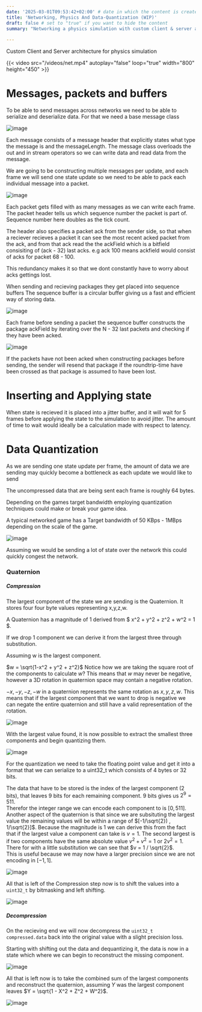 ```yaml
---
date: '2025-03-01T09:53:42+02:00' # date in which the content is created - defaults to "today"
title: 'Networking, Physics And Data-Quantization (WIP)'
draft: false # set to "true" if you want to hide the content 
summary: "Networking a physics simulation with custom client & server and compression techniques"
    
---
```

Custom Client and Server architecture for physics simulation

{{< video src="/videos/net.mp4" autoplay="false" loop="true" width="800" height="450" >}}  


 # Messages, packets and buffers
To be able to send messages across networks we need to be able to serialize and deserialize data.
For that we need a base message class
 
 ![image](images/network/NetMessage.jpg)


 Each message consists of a message header that explicitly states what type the message is and the messageLength.
 The message class overloads the out and in stream operators so we can write data and read data from the message.

 We are going to be constructing multiple messages per update, and each frame we will send one state update so we need to be able to pack each individual message into a packet.
 
 ![image](images/network/packet.png)
  

Each packet gets filled with as many messages as we can write each frame.
The packet header tells us which sequence number the packet is part of.
Sequence number here doubles as the tick count.

The header also specifies a packet ack from the sender side, so that when a reciever recieves a packet it can see the most recent acked packet from the ack, and from that ack read the the ackField which is a bitfield consisiting of (ack - 32) last acks. e.g ack 100 means ackfield would consist of acks for packet 68 - 100.

This redundancy makes it so that we dont constantly have to worry about acks gettings lost.

When sending and recieving packages they get placed into sequence buffers 
The sequence buffer is a circular buffer giving us a fast and efficient way of storing data.

 ![image](images/network/sequence_buffer.png)


Each frame before sending a packet the sequence buffer constructs the package ackField by iterating over the N - 32 last packets and checking if they have been acked.

 ![image](images/network/generate_acks.png)

 If the packets have not been acked when constructing packages before sending, the sender will resend that package if the roundtrip-time have been crossed as that package is assumed to have been lost. 
 
# Inserting and Applying state

When state is recieved it is placed into a jitter buffer, and it will wait for 5 frames before applying the state to the simulation to avoid jitter.
The amount of time to wait would ideally be a calculation made with respect to latency.


# Data Quantization

As we are sending one state update per frame, the amount of data we are sending may quickly become a bottleneck as each update we would like to send 

The uncompressed data that are being sent each frame is roughly 64 bytes.

Depending on the games target bandwidth employing quantization techniques could make or break your game idea.

A typical networked game has a Target bandwidth of 50 KBps - 1MBps depending on the scale of the game.

![image](images/network/NonQuantizedState.png)

Assuming we would be sending a lot of state over the network this could quickly congest the network.

### Quaternion

##### Compression
The largest component of the state we are sending is the Quaternion.
It stores four four byte values representing x,y,z,w.

A Quaternion has a magnitude of 1 derived from $ x^2 + y^2 + z^2 + w^2 = 1 $.

If we drop 1 component we can derive it from the largest three through substitution.

Assuming w is the largest component.

$w = \sqrt{1-x^2 + y^2 + z^2}$
Notice how we are taking the square root of the components to calculate $w$?
This means that $w$ may never be negative, however a 3D rotation in quaternion space may contain a negative rotation.

$-x,-y,-z,-w$ in a quaternion represents the same rotation as $x,y,z,w$.
This means that if the largest component that we want to drop is negative we can negate the entire quaternion and still have a valid representation of the rotation.


![image](images/network/largestValueNegate.png)

With the largest value found, it is now possible to extract the smallest three components and begin quantizing them.

![image](images/network/smallestThreeQuantize.png)

For the quantization we need to take the floating point value and get it into a format that we can serialize to a uint32_t which consists of 4 bytes or 32 bits.

The data that have to be stored is the index of the largest component (2 bits), that leaves 9 bits for each remaining component.
9 bits gives us $2^9 = 511$.   
Therefor the integer range we can encode each component to is $[0,511]$.  
Another aspect of the quaternion is that since we are subsituting the largest value the remaining values will be within a range of $[-1/\sqrt{2}) , 1/\sqrt{2}]$.
Because the magnitude is 1 we can derive this from the fact that if the largest value a component can take is $v = 1$. The second largest is if two components have the same absolute value $v^2 + v^2 = 1$ or $2v^2 = 1$.  
There for with a little substitution we can see that $v = 1 / \sqrt{2}$.  
This is useful because we may now have a larger precision since we are not encoding in $[-1,1]$.

![image](images/network/quantizeDequantize.png)

All that is left of the Compression step now is to shift the values into a ```uint32_t``` by bitmasking and left shifting.

![image](images/network/shift.png)

##### Decompression

On the recieving end we will now decompress the ```uint32_t compressed.data``` back into the original value with a slight precision loss.

Starting with shifting out the data and dequantizing it, the data is now in a state which where we can begin to reconstruct the missing component.

![image](images/network/outShift.png)

All that is left now is to take the combined sum of the largest components and reconstruct the quaternion, assuming $Y$ was the largest component leaves $Y = \sqrt{1 - X^2 + Z^2 + W^2}$.

![image](images/network/reconstruct.png)



















